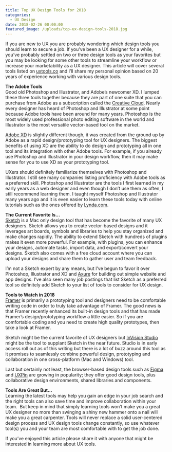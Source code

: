 ```yaml
---
title: Top UX Design Tools for 2018
categories:
  - UX Design
date: 2018-02-26 00:00:00
featured_image: /uploads/top-ux-design-tools-2018.jpg
---
```


If you are new to UX you are probably wondering which design tools you should learn to secure a job. If you’ve been a UX designer for a while, you’ve probably settled on two or three design tools as your favorites but you may be looking for some other tools to streamline your workflow or increase your marketability as a UX designer. This article will cover several tools listed on [uxtools.co](http://uxtools.co/tools/design) and I’ll share my personal opinion based on 20 years of experience working with various design tools.

**The Adobe Tools**<br>Good old Photoshop and Illustrator, and Adobe’s newcomer XD. I lumped these three tools together because they are part of one suite that you can purchase from Adobe as a subscription called the [Creative Cloud](https://www.adobe.com/creativecloud.html). Nearly every designer has heard of Photoshop and Illustrator at some point because Adobe tools have been around for many years. Photoshop is the most widely used professional photo editing software in the world and Illustrator is the most versatile vector-based tool on the market.

[Adobe XD](https://www.adobe.com/products/xd.html) is slightly different though, it was created from the ground up by Adobe as a rapid design/prototyping tool for UX designers. The biggest benefits of using XD are the ability to do design and prototyping all in one tool and its integration with other Adobe tools. For example, if you already use Photoshop and Illustrator in your design workflow, then it may make sense for you to use XD as your prototyping tool.

UXers should definitely familiarize themselves with Photoshop and Illustrator. I still see many companies listing proficiency with Adobe tools as a preferred skill. Photoshop and Illustrator are the tools I first learned in my early years as a web designer and even though I don’t use them as often, I still recommend learning them. I taught myself Photoshop and Illustrator many years ago and it is even easier to learn these tools today with online tutorials such as the ones offered by [Lynda.com](http://www.lynda.com).

**The Current Favorite Is…**<br>[Sketch](https://www.sketchapp.com/) is a Mac only design tool that has become the favorite of many UX designers. Sketch allows you to create vector-based designs and it leverages art boards, symbols and libraries to help you stay organized and make changes rapidly. The ability to extend Sketch with hundreds of plugins makes it even more powerful. For example, with plugins, you can enhance your designs, automate tasks, import data, and export/convert your designs. Sketch also comes with a free cloud account where you can upload your designs and share them to gather user and team feedback.

I’m not a Sketch expert by any means, but I’ve begun to favor it over Photoshop, Illustrator and XD and [Axure](https://www.axure.com/) for building out simple website and app designs. I’ve also seen many job postings that list Sketch as a preferred tool so definitely add Sketch to your list of tools to consider for UX design.

**Tools to Watch in 2018**<br>[Framer](https://framer.com/) is primarily a prototyping tool and designers need to be comfortable writing code in order to truly take advantage of Framer. The good news is that Framer recently enhanced its built-in design tools and that has made Framer’s design/prototyping workflow a little easier. So if you are comfortable coding and you need to create high quality prototypes, then take a look at Framer.

Sketch might be the current favorite of UX designers but [InVision Studio](https://www.invisionapp.com/studio) might be the tool to supplant Sketch in the near future. Studio is in early access roll out as of this writing but there is a lot of buzz around this tool as it promises to seamlessly combine powerful design, prototyping and collaboration in one cross-platform (Mac and Windows) tool.

Last but certainly not least, the browser-based design tools such as [Figma](https://www.figma.com/) and [UXPin](https://www.uxpin.com/) are growing in popularity; they offer good design tools, plus collaborative design environments, shared libraries and components.

**Tools Are Great But…**<br>Learning the latest tools may help you gain an edge in your job search and the right tools can also save time and improve collaboration within your team. &nbsp;But keep in mind that simply learning tools won’t make you a great UX designer no more than swinging a shiny new hammer onto a nail will make you a great carpenter. Tools will never replace a solid user-centered design process and UX design tools change constantly, so use whatever tool(s) you and your team are most comfortable with to get the job done.

If you’ve enjoyed this article please share it with anyone that might be interested in learning more about UX tools.
